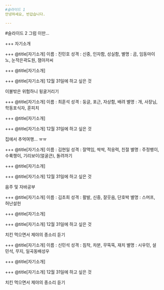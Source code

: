 ```yaml
---
#슬라이드 1
안녕하세요, 반갑습니다.

---
```

#슬라이드 2
그럼 이만...

+++
자기소개

+++
@title[자기소개]
이름 : 진민호
성격 : 신중, 인자함, 성실함, 
별명 : 곰, 임동마이노, 눈작은곽도원, 잼아저씨

+++
@title[자기소개]

+++
@title[자기소개]
12월 31일에 하고 싶은 것

이불밖은 위험하니 뒹굴거리기

+++
@title[자기소개]
이름 : 최훈석
성격 : 둥글, 포근, 자상함, 배려 
별명 : 개, 사장님, 학동포식자, 훈피치

+++
@title[자기소개]

+++
@title[자기소개]
12월 31일에 하고 싶은 것

집에서 추억여행... ㅠㅠ

+++
@title[자기소개]
이름 : 김현일
성격 : 잘맥임, 싹싹, 적응력, 친절
별명 : 주정뱅이, 수륙챙이, 기리보이(얼굴큰), 돌려까기

+++
@title[자기소개]

+++
@title[자기소개]
12월 31일에 하고 싶은 것

음주 및 자바공부

+++
@title[자기소개]
이름 : 김초희
성격 : 활발, 신중, 잘웃음, 단호박
별명 : 스머프, 허난설헌

+++
@title[자기소개]

+++
@title[자기소개]
12월 31일에 하고 싶은 것

치킨 먹으면서 제야의 종소리 듣기

+++
@title[자기소개]
이름 : 신민석
성격 : 침착, 차분, 무뚝뚝, 재치
별명 : 시우민, 설민석, 무지, 일곡동배성우

+++
@title[자기소개]

+++
@title[자기소개]
12월 31일에 하고 싶은 것

치킨 먹으면서 제야의 종소리 듣기
